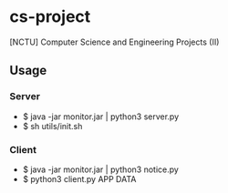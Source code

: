 # cs-project
[NCTU] Computer Science and Engineering Projects (II)

## Usage
### Server
- $ java -jar monitor.jar | python3 server.py
- $ sh utils/init.sh

### Client
- $ java -jar monitor.jar | python3 notice.py
- $ python3 client.py APP DATA
